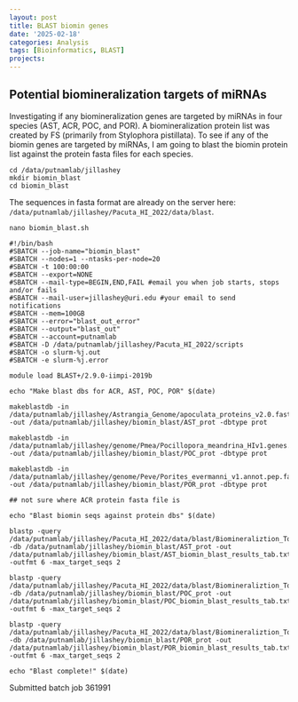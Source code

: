 ```yaml
---
layout: post
title: BLAST biomin genes 
date: '2025-02-18'
categories: Analysis
tags: [Bioinformatics, BLAST]
projects: 
---
```


## Potential biomineralization targets of miRNAs

Investigating if any biomineralization genes are targeted by miRNAs in four species (AST, ACR, POC, and POR). A biomineralization protein list was created by FS (primarily from Stylophora pistillata). To see if any of the biomin genes are targeted by miRNAs, I am going to blast the biomin protein list against the protein fasta files for each species. 

```
cd /data/putnamlab/jillashey
mkdir biomin_blast
cd biomin_blast 
```

The sequences in fasta format are already on the server here: `/data/putnamlab/jillashey/Pacuta_HI_2022/data/blast`.

`nano biomin_blast.sh`

```
#!/bin/bash
#SBATCH --job-name="biomin_blast"
#SBATCH --nodes=1 --ntasks-per-node=20
#SBATCH -t 100:00:00
#SBATCH --export=NONE
#SBATCH --mail-type=BEGIN,END,FAIL #email you when job starts, stops and/or fails
#SBATCH --mail-user=jillashey@uri.edu #your email to send notifications
#SBATCH --mem=100GB
#SBATCH --error="blast_out_error"
#SBATCH --output="blast_out"
#SBATCH --account=putnamlab
#SBATCH -D /data/putnamlab/jillashey/Pacuta_HI_2022/scripts            
#SBATCH -o slurm-%j.out
#SBATCH -e slurm-%j.error

module load BLAST+/2.9.0-iimpi-2019b

echo "Make blast dbs for ACR, AST, POC, POR" $(date)

makeblastdb -in /data/putnamlab/jillashey/Astrangia_Genome/apoculata_proteins_v2.0.fasta -out /data/putnamlab/jillashey/biomin_blast/AST_prot -dbtype prot

makeblastdb -in /data/putnamlab/jillashey/genome/Pmea/Pocillopora_meandrina_HIv1.genes.pep.faa -out /data/putnamlab/jillashey/biomin_blast/POC_prot -dbtype prot

makeblastdb -in /data/putnamlab/jillashey/genome/Peve/Porites_evermanni_v1.annot.pep.fa -out /data/putnamlab/jillashey/biomin_blast/POR_prot -dbtype prot

## not sure where ACR protein fasta file is

echo "Blast biomin seqs against protein dbs" $(date)

blastp -query /data/putnamlab/jillashey/Pacuta_HI_2022/data/blast/Biomineraliztion_Toolkit_FScucchia_ZDrefmt.fasta -db /data/putnamlab/jillashey/biomin_blast/AST_prot -out /data/putnamlab/jillashey/biomin_blast/AST_biomin_blast_results_tab.txt -outfmt 6 -max_target_seqs 2

blastp -query /data/putnamlab/jillashey/Pacuta_HI_2022/data/blast/Biomineraliztion_Toolkit_FScucchia_ZDrefmt.fasta -db /data/putnamlab/jillashey/biomin_blast/POC_prot -out /data/putnamlab/jillashey/biomin_blast/POC_biomin_blast_results_tab.txt -outfmt 6 -max_target_seqs 2

blastp -query /data/putnamlab/jillashey/Pacuta_HI_2022/data/blast/Biomineraliztion_Toolkit_FScucchia_ZDrefmt.fasta -db /data/putnamlab/jillashey/biomin_blast/POR_prot -out /data/putnamlab/jillashey/biomin_blast/POR_biomin_blast_results_tab.txt -outfmt 6 -max_target_seqs 2

echo "Blast complete!" $(date)
```

Submitted batch job 361991

